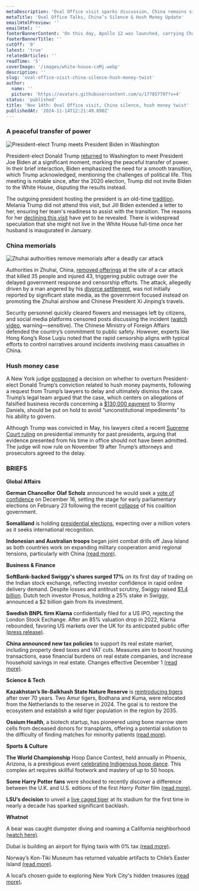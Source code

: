 ```yaml
---
metaDescription: 'Oval Office visit sparks discussion, China remains silent on key issues, and a hush money twist shocks the political world.'
metaTitle: 'Oval Office Talks, China’s Silence & Hush Money Update'
emailHtmlPreview: ''
emailHtml: ''
footerBannerContent: 'On this day, Apollo 12 was launched, carrying Charles Conrad, Jr., Richard F. Gordon, Jr., and Alan L. Bean, and five days later made the second landing on the Moon.'
footerBannerTitle: ''
cutOff: '9'
latest: 'true'
relatedArticles: ''
readTime: '5'
coverImage: '/images/white-house-cxMj.webp'
description: ''
slug: 'oval-office-visit-china-silence-hush-money-twist'
author:
  name: ''
  picture: 'https://avatars.githubusercontent.com/u/177857797?v=4'
status: 'published'
title: 'Nov 14th: Oval Office visit, China silence, hush money twist'
publishedAt: '2024-11-14T12:21:49.898Z'
---
```


### A peaceful transfer of power

![President-elect Trump meets President Biden in Washington](/images/white-house-UxMD.webp)

President-elect Donald Trump [returned](https://www.nbcnews.com/politics/white-house/biden-host-trump-white-house-symbolic-peaceful-transfer-power-rcna179619) to Washington to meet President Joe Biden at a significant moment, marking the peaceful transfer of power. In their brief interaction, Biden emphasized the need for a smooth transition, which Trump acknowledged, mentioning the challenges of political life. This meeting is notable since, after the 2020 election, Trump did not invite Biden to the White House, disputing the results instead.

The outgoing president hosting the president is an old-time [tradition](https://www.whitehousehistory.org/presidential-inaugurations-traditions-transitions). Melania Trump did not attend this visit, but Jill Biden extended a letter to her, ensuring her team's readiness to assist with the transition. The reasons for her [declining this visit](https://www.usatoday.com/story/news/politics/elections/2024/11/13/melania-trump-declines-invitation-jill-biden/76252863007/) have yet to be revealed. There is widespread speculation that she might not live in the White House full-time once her husband is inaugurated in January.

### China memorials

![Zhuhai authorities remove memorials after a deadly car attack](/images/china-clears-memorials-EzMz.webp)

Authorities in Zhuhai, China, [removed offerings](https://www.taipeitimes.com/News/world/archives/2024/11/13/2003826851) at the site of a car attack that killed 35 people and injured 43, triggering public outrage over the delayed government response and censorship efforts. The attack, allegedly driven by a man angered by his [divorce settlement](https://apnews.com/article/china-crash-crowd-zhuhai-3db25fd49b1313c462bbf4e0214f3834#:~:text=Police%20say%20he%20was%20upset%20about%20his%20divorce,-0%20seconds%20of&text=People%20laid%20floral%20tributes%20and,severely%20injuring%20dozens%20of%20others.), was not initially reported by significant state media, as the government focused instead on promoting the Zhuhai airshow and Chinese President Xi Jinping’s travels.

Security personnel quickly cleared flowers and messages left by citizens, and social media platforms censored posts discussing the incident ([watch video](https://www.nbcnews.com/news/world/zhuhai-car-attack-china-removes-memorials-censors-online-outrage-rcna179917), warning—sensitive). The Chinese Ministry of Foreign Affairs defended the country’s commitment to public safety. However, experts like Hong Kong’s Rose Luqiu noted that the rapid censorship aligns with typical efforts to control narratives around incidents involving mass casualties in China.

### Hush money case

A New York judge [postponed](https://time.com/7175546/trump-hush-money-conviction-decision-delayed/) a decision on whether to overturn President-elect Donald Trump’s conviction related to hush money payments, following a request from Trump’s lawyers to delay and ultimately dismiss the case. Trump’s legal team argued that the case, which centers on allegations of falsified business records concerning a [$130,000 payment](https://www.theguardian.com/us-news/2024/apr/13/donald-trump-hush-money-stormy-daniels) to Stormy Daniels, should be put on hold to avoid “unconstitutional impediments” to his ability to govern.

Although Trump was convicted in May, his lawyers cited a recent [Supreme Court ruling](https://www.scotusblog.com/2024/07/justices-rule-trump-has-some-immunity-from-prosecution/) on presidential immunity for past presidents, arguing that evidence presented from his time in office should not have been admitted. The judge will now rule on November 19 after Trump’s attorneys and prosecutors agreed to the delay.

### BRIEFS

**Global Affairs**

**German Chancellor** **Olaf Scholz** announced he would seek a [vote of confidence](https://apnews.com/article/germany-scholz-vote-confidence-election-f3bf4635504f8df49b18f633da5d3d16) on December 16, setting the stage for early parliamentary elections on February 23 following the recent [collapse](https://apnews.com/article/germany-scholz-government-coalition-collapse-struggling-economy-ca3ebd538bc0e71af272aa7f65b12c19) of his coalition government.

**Somaliland** is holding [presidential elections](https://www.aljazeera.com/news/2024/11/13/somaliland-eyes-recognition-as-it-goes-to-polls), expecting over a million voters as it seeks international recognition.

**Indonesian and Australian troops** began joint combat drills off Java Island as both countries work on expanding military cooperation amid regional tensions, particularly with China [(read more)](https://apnews.com/article/indonesia-australia-joint-military-exercise-a65a21004a1ec821c5b2f61d2bb8154e).

**Business & Finance**

**SoftBank-backed Swiggy's shares surged 17%** on its first day of trading on the Indian stock exchange, reflecting investor confidence in rapid online delivery demand. Despite losses and antitrust scrutiny, Swiggy raised [$1.4 billion](https://finance.yahoo.com/news/swiggy-ipo-debut-tests-demand-013000885.html?guccounter=1&guce_referrer=aHR0cHM6Ly93d3cuZ29vZ2xlLmNvbS8&guce_referrer_sig=AQAAAGYedHCofFTTyuRcHj-prrfhs96s1O2XVL2-mXwL1S-Igruf3InmR3BEEnOcHUgvtm2kcBSq10BQ1sJkJWCc15yp0RfOzMn-MbaTdgO-YMwT9QgW5aigkdZQw_8LJzp8AWktiemdfegc0Jg0JGiMqq9cwuC4d1RY8GHLtMh56M44). Dutch tech investor Prosus, holding a 25% stake in Swiggy, announced a $2 billion gain from its investment.

**Swedish BNPL firm Klarna** confidentially filed for a US IPO, rejecting the London Stock Exchange. After an 85% valuation drop in 2022, Klarna rebounded, favoring US markets over the UK for its anticipated public offer [(press release)](https://www.klarna.com/international/press/klarna-announces-confidential-submission-of-draft-registration-statement-to-sec-for-proposed-initial-public-offering/).

**China announced new tax policies** to support its real estate market, including property deed taxes and VAT cuts. Measures aim to boost housing transactions, ease financial burdens on real estate companies, and increase household savings in real estate. Changes effective December 1 [(read more)](https://www.barrons.com/news/china-announces-tax-policies-to-boost-property-market-d83d2d4c).

**Science & Tech**

**Kazakhstan’s Ile-Balkhash State Nature Reserve** is [reintroducing tigers](https://edition.cnn.com/science/kazakhstan-tigers-reintroduction-spc/index.html) after over 70 years. Two Amur tigers, Bodhana and Kuma, were relocated from the Netherlands to the reserve in 2024. The goal is to restore the ecosystem and establish a wild tiger population in the region by 2035.

**Ossium Health**, a biotech startup, has pioneered using bone marrow stem cells from deceased donors for transplants, offering a potential solution to the difficulty of finding matches for minority patients [(read more)](https://www.wired.com/story/stem-cell-donation-deceased-ossium-bone-marrow-cancer-leukemia/).

**Sports & Culture**

**The World Championship** Hoop Dance Contest, held annually in Phoenix, Arizona, is a prestigious event [celebrating Indigenous hoop dance](https://www.bbc.com/travel/article/20241112-the-spectacular-dance-contest-that-brings-nations-together). This complex art requires skillful footwork and mastery of up to 50 hoops.

**Some Harry Potter fans** were shocked to recently discover a difference between the U.K. and U.S. editions of the first *Harry Potter* film [(read more)](https://people.com/some-harry-potter-fans-shocked-by-uk-and-us-first-film-difference-8744073).

**LSU’s decision** to unveil a [live caged tiger](https://edition.cnn.com/2024/11/10/sport/lsu-alabama-caged-tiger-sec-spt-intl/index.html) at its stadium for the first time in nearly a decade has sparked significant backlash.

**Whatnot**

A bear was caught dumpster diving and roaming a California neighborhood [(watch here)](https://apnews.com/video/bears-california-pasadena-fe058dadca67489cb549de8840ea735c).

Dubai is building an airport for flying taxis with 0% tax [(read more)](https://www.timeoutdubai.com/news/vertiport-dubai)**.**

Norway’s Kon-Tiki Museum has returned valuable artifacts to Chile’s Easter Island [(read more)](https://www.breakingnews.ie/world/norways-kon-tiki-museum-returns-artefacts-to-easter-island-1695024.html).

A local’s chosen guide to exploring New York City's hidden treasures [(read more)](https://www.thrillist.com/lifestyle/new-york/things-to-do-in-nyc)**.**